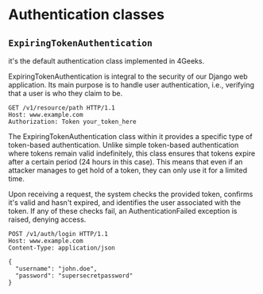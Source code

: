 # Authentication classes

## `ExpiringTokenAuthentication`

it's the default authentication class implemented in 4Geeks.

ExpiringTokenAuthentication is integral to the security of our Django web application. Its main purpose is to handle user authentication, i.e., verifying that a user is who they claim to be.

```vbnet
GET /v1/resource/path HTTP/1.1
Host: www.example.com
Authorization: Token your_token_here
```

The ExpiringTokenAuthentication class within it provides a specific type of token-based authentication. Unlike simple token-based authentication where tokens remain valid indefinitely, this class ensures that tokens expire after a certain period (24 hours in this case). This means that even if an attacker manages to get hold of a token, they can only use it for a limited time.

Upon receiving a request, the system checks the provided token, confirms it's valid and hasn't expired, and identifies the user associated with the token. If any of these checks fail, an AuthenticationFailed exception is raised, denying access.

```http
POST /v1/auth/login HTTP/1.1
Host: www.example.com
Content-Type: application/json

{
  "username": "john.doe",
  "password": "supersecretpassword"
}
```
